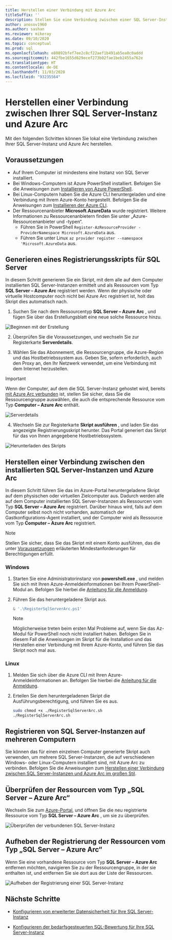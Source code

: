 ```yaml
---
title: Herstellen einer Verbindung mit Azure Arc
titleSuffix: ''
description: Stellen Sie eine Verbindung zwischen einer SQL Server-Instanz und Azure Arc her.
author: anosov1960
ms.author: sashan
ms.reviewer: mikeray
ms.date: 09/10/2020
ms.topic: conceptual
ms.prod: sql
ms.openlocfilehash: e80892bfef7ee2c8cf22aef1b491ab5ea0c0addd
ms.sourcegitcommit: 442fbe1655d629ecef273b02fae1beb2455a762e
ms.translationtype: HT
ms.contentlocale: de-DE
ms.lasthandoff: 11/03/2020
ms.locfileid: "93235564"
---
```

# <a name="connect-your-sql-server-to-azure-arc"></a>Herstellen einer Verbindung zwischen Ihrer SQL Server-Instanz und Azure Arc

Mit den folgenden Schritten können Sie lokal eine Verbindung zwischen Ihrer SQL Server-Instanz und Azure Arc herstellen.

## <a name="prerequisites"></a>Voraussetzungen

* Auf Ihrem Computer ist mindestens eine Instanz von SQL Server installiert.
* Bei Windows-Computern ist Azure PowerShell installiert. Befolgen Sie die Anweisungen zum [Installieren von Azure PowerShell](/powershell/azure/install-az-ps).
* Bei Linux-Computern haben Sie die Azure CLI heruntergeladen und eine Verbindung mit Ihrem Azure-Konto hergestellt. Befolgen Sie die Anweisungen zum [Installieren der Azure CLI](/cli/azure/install-azure-cli-apt).
* Der Ressourcenanbieter **Microsoft.AzureData** wurde registriert. Weitere Informationen zu Ressourcenanbietern finden Sie unter „Azure-Ressourcenanbieter und -typen“.
    * Führen Sie in PowerShell `Register-AzResourceProvider -ProviderNamespace Microsoft.AzureData` aus.
    * Führen Sie unter Linux `az provider register --namespace 'Microsoft.AzureData` aus.



## <a name="generate-a-registration-script-for-sql-server"></a>Generieren eines Registrierungsskripts für SQL Server

In diesem Schritt generieren Sie ein Skript, mit dem alle auf dem Computer installierten SQL Server-Instanzen ermittelt und als Ressourcen vom Typ __SQL Server – Azure Arc__ registriert werden. Wenn der physische oder virtuelle Hostcomputer noch nicht bei Azure Arc registriert ist, holt das Skript dies automatisch nach.

1. Suchen Sie nach dem Ressourcentyp __SQL Server – Azure Arc__ , und fügen Sie über das Erstellungsblatt eine neue solche Ressource hinzu.

![Beginnen mit der Erstellung](media/join/start-creation-of-sql-server-azure-arc-resource.png)
    
2. Überprüfen Sie die Voraussetzungen, und wechseln Sie zur Registerkarte **Serverdetails**.  

3. Wählen Sie das Abonnement, die Ressourcengruppe, die Azure-Region und das Hostbetriebssystem aus. Geben Sie, sofern erforderlich, auch den Proxy an, den Ihr Netzwerk verwendet, um eine Verbindung mit dem Internet herzustellen.

> [!IMPORTANT]
> Wenn der Computer, auf dem die SQL Server-Instanz gehostet wird, bereits [mit Azure Arc verbunden](/azure/azure-arc/servers/onboard-portal) ist, stellen Sie sicher, dass Sie die Ressourcengruppe auswählen, die auch die entsprechende Ressource vom Typ __Computer – Azure Arc__ enthält.

![Serverdetails](media/join/server-details-sql-server-azure-arc.png)

4. Wechseln Sie zur Registerkarte **Skript ausführen** , und laden Sie das angezeigte Registrierungsskript herunter. Das Portal generiert das Skript für das von Ihnen angegebene Hostbetriebssystem.

![Herunterladen des Skripts](media/join/download-script-sql-server-azure-arc.png)

## <a name="connect-the-installed-sql-server-instances-to-azure-arc"></a>Herstellen einer Verbindung zwischen den installierten SQL Server-Instanzen und Azure Arc

In diesem Schritt führen Sie das im Azure-Portal heruntergeladene Skript auf dem physischen oder virtuellen Zielcomputer aus. Dadurch werden alle auf dem Computer installierten SQL Server-Instanzen als Ressourcen vom Typ __SQL Server – Azure Arc__ registriert. Darüber hinaus wird, falls auf dem Computer selbst noch nicht vorhanden, automatisch der Gastkonfigurations-Agent installiert, und der Computer wird als Ressource vom Typ __Computer – Azure Arc__ registriert.

> [!NOTE]
> Stellen Sie sicher, dass Sie das Skript mit einem Konto ausführen, das die unter [Voraussetzungen](overview.md#prerequisites) erläuterten Mindestanforderungen für Berechtigungen erfüllt.

### <a name="windows"></a>Windows

1. Starten Sie eine Administratorinstanz von __powershell.exe__ , und melden Sie sich mit Ihren Azure-Anmeldeinformationen bei Ihrem PowerShell-Modul an. Befolgen Sie hierbei die [Anleitung für die Anmeldung](/powershell/azure/install-az-ps#sign-in).

2. Führen Sie das heruntergeladene Skript aus.

   ```powershell
   & '.\RegisterSqlServerArc.ps1'
   ```

   > [!NOTE]
   > Möglicherweise treten beim ersten Mal Probleme auf, wenn Sie das Az-Modul für PowerShell noch nicht installiert haben. Befolgen Sie in diesem Fall die Anweisungen im Skript für die Installation und das Herstellen einer Verbindung mit Ihrem Azure-Konto, und führen Sie das Skript noch mal aus.

### <a name="linux"></a>Linux

1. Melden Sie sich über die Azure CLI mit Ihren Azure-Anmeldeinformationen an. Befolgen Sie hierbei die [Anleitung für die Anmeldung](/cli/azure/authenticate-azure-cli).

2. Erteilen Sie dem heruntergeladenen Skript die Ausführungsberechtigung, und führen Sie es aus.

   ```bash
   sudo chmod +x ./RegisterSqlServerArc.sh
   ./RegisterSqlServerArc.sh
   ```

## <a name="register-sql-server-instances-on-multiple-machines"></a>Registrieren von SQL Server-Instanzen auf mehreren Computern

Sie können das für einen einzelnen Computer generierte Skript auch verwenden, um mehrere SQL Server-Instanzen, die auf verschiedenen Windows- oder Linux-Computern installiert sind, mit Azure Arc zu verbinden. Befolgen Sie die Anweisungen zum [Herstellen einer Verbindung zwischen SQL Server-Instanzen und Azure Arc im großen Stil](connect-at-scale.md).

## <a name="validate-the-sql-server---azure-arc-resources"></a>Überprüfen der Ressourcen vom Typ „SQL Server – Azure Arc“

Wechseln Sie zum [Azure-Portal](https://ms.portal.azure.com/#home), und öffnen Sie die neu registrierte Ressource vom Typ __SQL Server – Azure Arc__ , um sie zu überprüfen.

![Überprüfen der verbundenen SQL Server-Instanz ](media/join/validate-sql-server-azure-arc.png)

## <a name="un-register-the-sql-server---azure-arc-resources"></a>Aufheben der Registrierung der Ressourcen vom Typ „SQL Server – Azure Arc“

Wenn Sie eine vorhandene Ressource vom Typ __SQL Server – Azure Arc__ entfernen möchten, navigieren Sie zu der Ressourcengruppe, in der sie enthalten ist, und entfernen Sie sie dort aus der Liste der Ressourcen.

![Aufheben der Registrierung einer SQL Server-Instanz](media/join/delete-sql-server-azure-arc.png)

## <a name="next-steps"></a>Nächste Schritte

* [Konfigurieren von erweiterter Datensicherheit für Ihre SQL Server-Instanz](configure-advanced-data-security.md)

* [Konfigurieren der bedarfsgesteuerten SQL-Bewertung für Ihre SQL Server-Instanz](assess.md)
